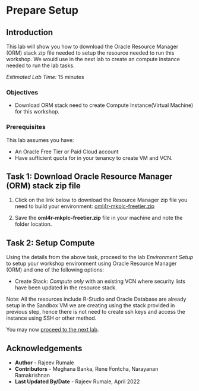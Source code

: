 # Prepare Setup

## Introduction
This lab will show you how to download the Oracle Resource Manager (ORM) stack zip file needed to setup the resource needed to run this workshop. We would use in the next lab to create an compute instance needed to run the lab tasks.

*Estimated Lab Time:* 15 minutes

### Objectives
-   Download ORM stack need to create Compute Instance(Virtual Machine) for this workshop.

### Prerequisites
This lab assumes you have:
- An Oracle Free Tier or Paid Cloud account
- Have sufficient quota for in your tenancy to create VM and VCN.

## Task 1: Download Oracle Resource Manager (ORM) stack zip file
1.  Click on the link below to download the Resource Manager zip file you need to build your environment: [oml4r-mkplc-freetier.zip](https://objectstorage.us-ashburn-1.oraclecloud.com/p/qZjEnLD0vWMY4nXqfnhtPGP7G18XT0iRwPRliMvK0k1JAYIdzXu9lsc_msHxcRd-/n/oraclepartnersas/b/omlvm-mkplc-freetier/o/oml4r-mkplc-freetier.zip)

2.  Save the **oml4r-mkplc-freetier.zip** file in your machine and note the folder location.

## Task 2: Setup Compute   
Using the details from the above task, proceed to the lab *Environment Setup* to setup your workshop environment using Oracle Resource Manager (ORM) and one of the following options:
  -  Create Stack:  *Compute only* with an existing VCN where security lists have been updated in the resource stack.

Note: All the resources include R-Studio and Oracle Database are already setup in the Sandbox VM we are creating using the stack provided in previous step, hence there is not need to create ssh keys and access the instance using SSH or other method.

You may now [proceed to the next lab](#next).

## Acknowledgements

* **Author** - Rajeev Rumale
* **Contributors** - Meghana Banka, Rene Fontcha, Narayanan Ramakrishnan
* **Last Updated By/Date** - Rajeev Rumale, April 2022
